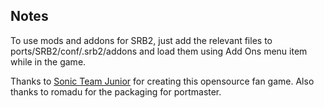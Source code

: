 ## Notes

To use mods and addons for SRB2, just add the relevant files to ports/SRB2/conf/.srb2/addons and load them using Add Ons menu item while in the game.

Thanks to [Sonic Team Junior](https://github.com/STJr/SRB2) for creating this opensource fan game.  Also thanks to romadu for the packaging for portmaster.







